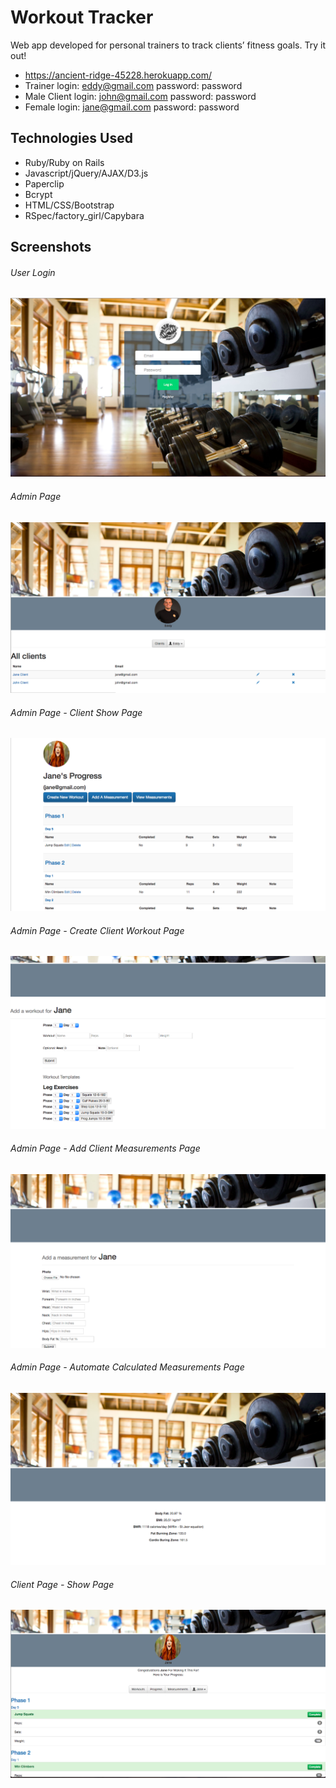 # Workout Tracker

Web app developed for personal trainers to track clients’ fitness goals.
Try it out! 
* https://ancient-ridge-45228.herokuapp.com/
* Trainer login: eddy@gmail.com password: password
* Male Client login: john@gmail.com password: password
* Female login: jane@gmail.com password: password

## Technologies Used

* Ruby/Ruby on Rails
* Javascript/jQuery/AJAX/D3.js
* Paperclip
* Bcrypt
* HTML/CSS/Bootstrap
* RSpec/factory_girl/Capybara

## Screenshots
###### User Login
![alt tag](/user-login.png)
###### Admin Page
![alt tag](/admin.png)
###### Admin Page - Client Show Page
![alt tag](/admin-cs.png)
###### Admin Page - Create Client Workout Page
![alt tag](/admin-cr.png)
###### Admin Page - Add Client Measurements Page
![alt tag](/admin-am.png)
###### Admin Page - Automate Calculated Measurements Page
![alt tag](/admin-cm.png)
###### Client Page - Show Page
![alt tag](/profile.png)



